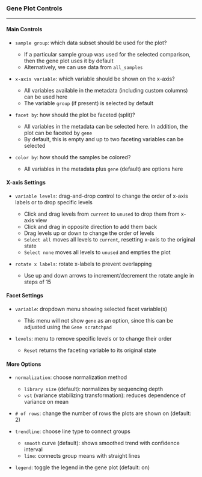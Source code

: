 ### Gene Plot Controls
----------------------

#### Main Controls

- `sample group`: which data subset should be used for the plot?
  - If a particular sample group was used for the selected comparison, then the gene plot uses it by default
  - Alternatively, we can use data from `all_samples`

- `x-axis variable`: which variable should be shown on the x-axis?
  - All variables available in the metadata (including custom columns) can be used here
  - The variable `group` (if present) is selected by default

- `facet by`: how should the plot be faceted (split)?
  - All variables in the metadata can be selected here. In addition, the plot can be faceted by `gene`
  - By default, this is empty and up to two faceting variables can be selected

- `color by`: how should the samples be colored?
  - All variables in the metadata plus `gene` (default) are options here

#### X-axis Settings

- `variable levels`: drag-and-drop control to change the order of x-axis labels or to drop specific levels
  - Click and drag levels from `current` to `unused` to drop them from x-axis view
  - Click and drag in opposite direction to add them back
  - Drag levels up or down to change the order of levels
  - `Select all` moves all levels to `current`, resetting x-axis to the original state
  - `Select none` moves all levels to `unused` and empties the plot

- `rotate x labels`: rotate x-labels to prevent overlapping
  - Use up and down arrows to increment/decrement the rotate angle in steps of 15

#### Facet Settings

- `variable`: dropdown menu showing selected facet variable(s)
  - This menu will not show `gene` as an option, since this can be adjusted using the `Gene scratchpad`

- `levels`: menu to remove specific levels or to change their order
  - `Reset` returns the faceting variable to its original state

#### More Options

- `normalization`: choose normalization method
  - `library size` (default): normalizes by sequencing depth
  - `vst` (variance stabilizing transformation): reduces dependence of variance on mean

- `# of rows`: change the number of rows the plots are shown on (default: 2)

- `trendline`: choose line type to connect groups
  - `smooth` curve (default): shows smoothed trend with confidence interval
  - `line`: connects group means with straight lines

- `legend`: toggle the legend in the gene plot (default: on)
